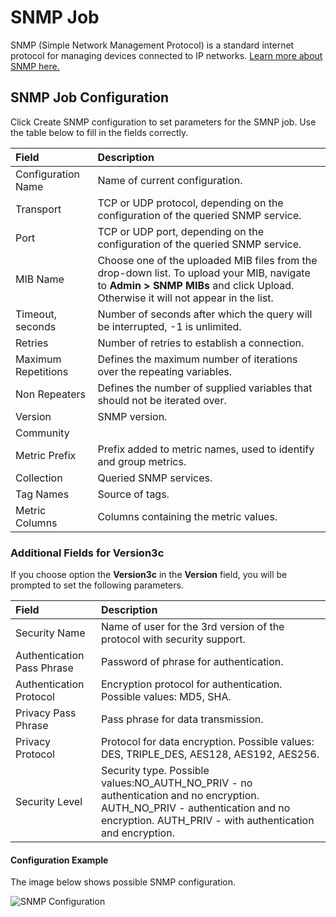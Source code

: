 # SNMP Job

SNMP (Simple Network Management Protocol) is a standard internet protocol for managing devices connected to IP networks. [Learn more about SNMP here.](https://en.wikipedia.org/wiki/Simple_Network_Management_Protocol "SNMP")

## SNMP Job Configuration

Click Create SNMP configuration to set parameters for the SMNP job.
Use the table below to fill in the fields correctly.

| Field          | Description  |
| :------------- |:-------------|
| Configuration Name | Name of current configuration. |
| Transport | TCP or UDP protocol, depending on the configuration of the queried SNMP service. |
| Port | TCP or UDP port, depending on the configuration of the queried SNMP service. |
| MIB Name | Choose one of the uploaded MIB files from the drop-down list. To upload your MIB, navigate to **Admin > SNMP MIBs** and click Upload. Otherwise it will not appear in the list. |
| Timeout, seconds | Number of seconds after which the query will be interrupted, -1 is unlimited. |
| Retries | Number of retries to establish a connection. |
| Maximum Repetitions | Defines the maximum number of iterations over the repeating variables. |
| Non Repeaters | Defines the number of supplied variables that should not be iterated over. |
| Version | SNMP version. |
| Community |  |
| Metric Prefix | Prefix added to metric names, used to identify and group metrics. |
| Collection | Queried SNMP services. |
| Tag Names | Source of tags. |
| Metric Columns | Columns containing the metric values. |

### Additional Fields for Version3c

If you choose option the **Version3c** in the **Version** field, you will be prompted to set the following parameters.

| Field          | Description  |
| :------------- |:-------------|
| Security Name | Name of user for the 3rd version of the protocol with security support. |
| Authentication Pass Phrase | Password of phrase for authentication. |
| Authentication Protocol | Encryption protocol for authentication.<br >Possible values: MD5, SHA. |
| Privacy Pass Phrase| Pass phrase for data transmission. |
| Privacy Protocol | Protocol for data encryption. Possible values: DES, TRIPLE_DES, AES128, AES192, AES256. |
| Security Level | Security type.  Possible values:NO_AUTH_NO_PRIV - no authentication and no encryption.  AUTH_NO_PRIV - authentication and no encryption.  AUTH_PRIV - with authentication and encryption. |

#### Configuration Example

The image below shows possible SNMP configuration.

![SNMP Configuration](https://axibase.com/wp-content/uploads/2015/01/SNMP.png)
